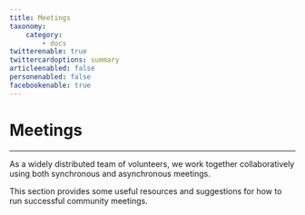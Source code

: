 ```yaml
---
title: Meetings
taxonomy:
    category:
        - docs
twitterenable: true
twittercardoptions: summary
articleenabled: false
personenabled: false
facebookenable: true
---
```


# Meetings
---
As a widely distributed team of volunteers, we work together collaboratively using both synchronous and asynchronous meetings.

This section provides some useful resources and suggestions for how to run successful community meetings.